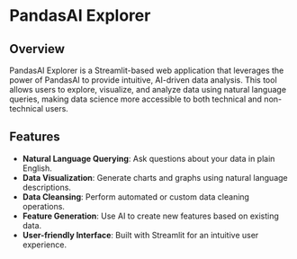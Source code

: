 # PandasAI Explorer

## Overview

PandasAI Explorer is a Streamlit-based web application that leverages the power of PandasAI to provide intuitive, AI-driven data analysis. This tool allows users to explore, visualize, and analyze data using natural language queries, making data science more accessible to both technical and non-technical users.

## Features

- **Natural Language Querying**: Ask questions about your data in plain English.
- **Data Visualization**: Generate charts and graphs using natural language descriptions.
- **Data Cleansing**: Perform automated or custom data cleaning operations.
- **Feature Generation**: Use AI to create new features based on existing data.
- **User-friendly Interface**: Built with Streamlit for an intuitive user experience.